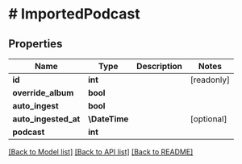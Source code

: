 # # ImportedPodcast

## Properties

Name | Type | Description | Notes
------------ | ------------- | ------------- | -------------
**id** | **int** |  | [readonly]
**override_album** | **bool** |  |
**auto_ingest** | **bool** |  |
**auto_ingested_at** | **\DateTime** |  | [optional]
**podcast** | **int** |  |

[[Back to Model list]](../../README.md#models) [[Back to API list]](../../README.md#endpoints) [[Back to README]](../../README.md)
